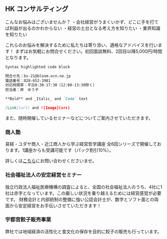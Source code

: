 ## HK コンサルティング

こんなお悩みはございませんか？
・会社経営がうまくいかず、どこに手を打てば利益が出るのかわからない
・経営の土台となる考え方を知りたい
・業界知識を知りたい

これらのお悩みを解決するために私たちは寄り添い、適格なアドバイスを行います！
まずはお気軽にお問合せください。初回面談無料、2回目以降5,000円/時間となります。

```markdown
Syntax highlighted code block

問合せ先：bs-21@bloom.ocn.ne.jp
電話番号：028-652-3981
対応時間帯：平日8:30-17:30（12:00-13:30除く）
担当者：岸　ゆう子

**Bold** and _Italic_ and `Code` text

[Link](url) and ![Image](src)
```

また、随時開催しているセミナーなどについてご案内させていただきます。

### 商人塾

易経・ユダヤ商人・近江商人から学ぶ経営哲学講座
全6回シリーズで開催しております。1講座からも受講可能です（パック割引10%）。

詳しくは[こちら](bs-21@bloom.ocn.ne.jp)にお問い合わせくださいませ。

### 社会福祉法人の安定経営セミナー

独立行政法人福祉医療機構の調査によると、全国の社会福祉法人のうち、4社に1社は赤字となっています。この厳しい状況を乗り越えるためには経営感覚が必要です。
財務会計と内部統制の整備に強い公認会計士が、数字とソフト面との両面から安定経営をお手伝いさせていただきます！


### 宇都宮餃子販売事業

弊社では地域経済の活性化と食文化の保存を目的に餃子の販売も行っています。


